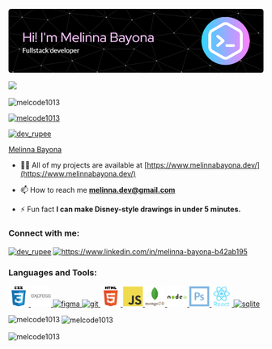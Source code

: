 ![Header](./github-header-image.png)


![](https://www.codewars.com/users/MelCode1013/badges/large)

<p align="left"> <img src="https://komarev.com/ghpvc/?username=melcode1013&label=Profile%20views&color=0e75b6&style=flat" alt="melcode1013" /> </p>

<p align="left"> <a href="https://github.com/ryo-ma/github-profile-trophy"><img src="https://github-profile-trophy.vercel.app/?username=melcode1013" alt="melcode1013" /></a> </p>

<p align="left"> <a href="https://twitter.com/dev_rupee" target="blank"><img src="https://img.shields.io/twitter/follow/dev_rupee?logo=twitter&style=for-the-badge" alt="dev_rupee" /></a> </p>

<div class="badge-base LI-profile-badge" data-locale="en_US" data-size="medium" data-theme="dark" data-type="VERTICAL" data-vanity="melinna-bayona" data-version="v1"><a class="badge-base__link LI-simple-link" href="https://www.linkedin.com/in/melinna-bayona?trk=profile-badge">Melinna Bayona</a></div>

- 👨‍💻 All of my projects are available at [https://www.melinnabayona.dev/](https://www.melinnabayona.dev/)

- 📫 How to reach me **melinna.dev@gmail.com**

- ⚡ Fun fact **I can make Disney-style drawings in under 5 minutes.**

<h3 align="left">Connect with me:</h3>
<p align="left">
<a href="https://twitter.com/dev_rupee" target="blank"><img align="center" src="https://raw.githubusercontent.com/rahuldkjain/github-profile-readme-generator/master/src/images/icons/Social/twitter.svg" alt="dev_rupee" height="30" width="40" /></a>
<a href="https://linkedin.com/in/https://www.linkedin.com/in/melinna-bayona-b42ab195" target="blank"><img align="center" src="https://raw.githubusercontent.com/rahuldkjain/github-profile-readme-generator/master/src/images/icons/Social/linked-in-alt.svg" alt="https://www.linkedin.com/in/melinna-bayona-b42ab195" height="30" width="40" /></a>
</p>

<h3 align="left">Languages and Tools:</h3>
<p align="left"> <a href="https://www.w3schools.com/css/" target="_blank" rel="noreferrer"> <img src="https://raw.githubusercontent.com/devicons/devicon/master/icons/css3/css3-original-wordmark.svg" alt="css3" width="40" height="40"/> </a> <a href="https://expressjs.com" target="_blank" rel="noreferrer"> <img src="https://raw.githubusercontent.com/devicons/devicon/master/icons/express/express-original-wordmark.svg" alt="express" width="40" height="40"/> </a> <a href="https://www.figma.com/" target="_blank" rel="noreferrer"> <img src="https://www.vectorlogo.zone/logos/figma/figma-icon.svg" alt="figma" width="40" height="40"/> </a> <a href="https://git-scm.com/" target="_blank" rel="noreferrer"> <img src="https://www.vectorlogo.zone/logos/git-scm/git-scm-icon.svg" alt="git" width="40" height="40"/> </a> <a href="https://www.w3.org/html/" target="_blank" rel="noreferrer"> <img src="https://raw.githubusercontent.com/devicons/devicon/master/icons/html5/html5-original-wordmark.svg" alt="html5" width="40" height="40"/> </a> <a href="https://developer.mozilla.org/en-US/docs/Web/JavaScript" target="_blank" rel="noreferrer"> <img src="https://raw.githubusercontent.com/devicons/devicon/master/icons/javascript/javascript-original.svg" alt="javascript" width="40" height="40"/> </a> <a href="https://www.mongodb.com/" target="_blank" rel="noreferrer"> <img src="https://raw.githubusercontent.com/devicons/devicon/master/icons/mongodb/mongodb-original-wordmark.svg" alt="mongodb" width="40" height="40"/> </a> <a href="https://nodejs.org" target="_blank" rel="noreferrer"> <img src="https://raw.githubusercontent.com/devicons/devicon/master/icons/nodejs/nodejs-original-wordmark.svg" alt="nodejs" width="40" height="40"/> </a> <a href="https://www.photoshop.com/en" target="_blank" rel="noreferrer"> <img src="https://raw.githubusercontent.com/devicons/devicon/master/icons/photoshop/photoshop-line.svg" alt="photoshop" width="40" height="40"/> </a> <a href="https://reactjs.org/" target="_blank" rel="noreferrer"> <img src="https://raw.githubusercontent.com/devicons/devicon/master/icons/react/react-original-wordmark.svg" alt="react" width="40" height="40"/> </a> <a href="https://www.sqlite.org/" target="_blank" rel="noreferrer"> <img src="https://www.vectorlogo.zone/logos/sqlite/sqlite-icon.svg" alt="sqlite" width="40" height="40"/> </a> </p>

<p><img align="left" src="https://github-readme-stats.vercel.app/api/top-langs?username=melcode1013&show_icons=true&locale=en&layout=compact" alt="melcode1013" /></p>

<p>&nbsp;<img align="center" src="https://github-readme-stats.vercel.app/api?username=melcode1013&show_icons=true&locale=en" alt="melcode1013" /></p>

<p><img align="center" src="https://github-readme-streak-stats.herokuapp.com/?user=melcode1013&" alt="melcode1013" /></p>


<!--
**MelCode1013/MelCode1013** is a ✨ _special_ ✨ repository because its `README.md` (this file) appears on your GitHub profile.

Here are some ideas to get you started:

- 🔭 I’m currently working on ...
- 🌱 I’m currently learning ...
- 👯 I’m looking to collaborate on ...
- 🤔 I’m looking for help with ...
- 💬 Ask me about ...
- 📫 How to reach me: ...
- 😄 Pronouns: ...
- ⚡ Fun fact: ...
-->
